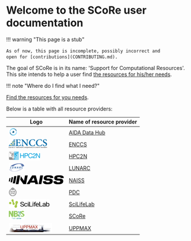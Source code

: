 # Welcome to the SCoRe user documentation

!!! warning "This page is a stub"

    As of now, this page is incomplete, possibly incorrect and
    open for [contributions](CONTRIBUTING.md).

The goal of SCoRe is in its name:
'Support for Computational Resources'.
This site intends to help a user find
[the resources for his/her needs](resources.md).

!!! note "Where do I find what I need?"

  [Find the resources for you needs](resources.md).

Below is a table with all resource providers:

Logo                                                   |Name of resource provider
---|------------
![AIDA Data hub logo](logo/aida_logo_24_x_24.png)      |[AIDA Data Hub](https://datahub.aida.scilifelab.se/)
![ENCCS logo](logo/enccs_logo_103_x_24.png)            |[ENCCS](https://enccs.se/)
![HPC2N logo](logo/hpc2n_logo_84_x_24.png)             |[HPC2N](https://www.hpc2n.umu.se/)
![LUNARC logo](logo/lunarc_logo_42_x_24.png)           |[LUNARC](https://www.lunarc.lu.se/)
![NAISS logo](logo/naiss_logo_inverted_148_x_24.png)   |[NAISS](https://naiss.se)
![PDC logo](logo/pdc_logo_21_x_24.png)                 |[PDC](https://www.pdc.kth.se/)
![SciLifeLab logo](logo/sll_logo_110_x_24.png)         |[SciLifeLab](https://www.scilifelab.se/)
![SCoRe logo](logo/score_logo_42_x_24.png)             |[SCoRe](https://nbisweden.github.io/SCoRe_user_doc/)
![UPPMAX logo](logo/uppmax_logo_116_x_24.png)          |[UPPMAX](https://www.uu.se/centrum/uppmax/)





